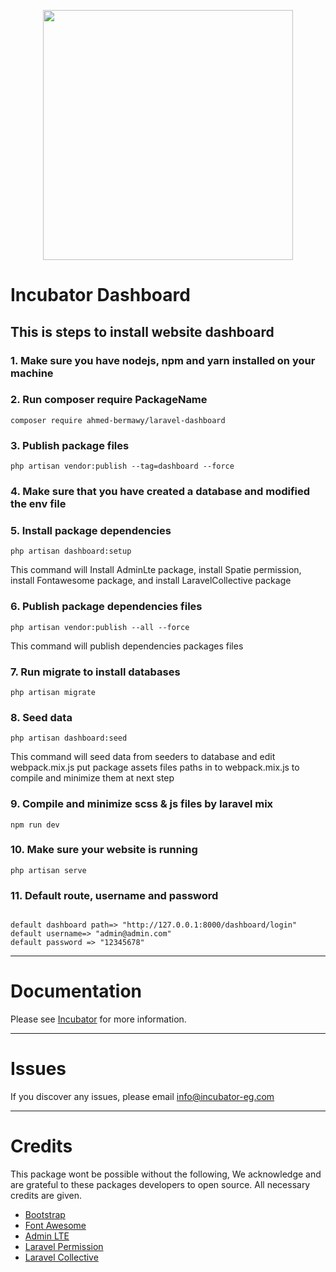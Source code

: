 <p align="center">
<a href="https://incubator-eg.com" target="_blank">
<img src="https://incubator-eg.com/asset/img/brand.png" width="400"></a></p>



# Incubator Dashboard

## This is steps to install website dashboard

### 1. Make sure you have nodejs, npm and yarn installed on your machine

### 2. Run composer require PackageName

```pash
composer require ahmed-bermawy/laravel-dashboard
```

### 3. Publish package files

```pash
php artisan vendor:publish --tag=dashboard --force
```
### 4. Make sure that you have created a database and modified the env file


### 5. Install package dependencies

```pash
php artisan dashboard:setup
```
This command will Install AdminLte package, install Spatie permission, install Fontawesome package, and install LaravelCollective package

### 6. Publish package dependencies files

```pash
php artisan vendor:publish --all --force
```
This command will publish dependencies packages files

### 7. Run migrate to install databases
```pash
php artisan migrate
```

### 8. Seed data
```pash
php artisan dashboard:seed
```
This command will seed data from seeders to database and edit webpack.mix.js put package assets files paths in to webpack.mix.js to compile and minimize them at next step
### 9. Compile and minimize scss & js files by laravel mix
```pash
npm run dev
```
### 10. Make sure your website is running
```pash 
php artisan serve
```
### 11. Default route, username and password
```

default dashboard path=> "http://127.0.0.1:8000/dashboard/login" 
default username=> "admin@admin.com" 
default password => "12345678"
```
<hr>

# Documentation 
Please see
<a href="https://dashboard.incubator-eg.com/">Incubator</a>
for more information.

<hr>

# Issues
If you discover any issues, please email <a href="mailto:info@incubator-eg.com?subject=New issue report" target="_blank">info@incubator-eg.com
</a>
<hr>

# Credits
This package wont be possible without the following, We acknowledge and are grateful to these packages developers to open source. All necessary credits are given.

<ul>
<li>
    <a href="https://github.com/twbs/bootstrap" target="_blank">
        Bootstrap
    </a>
</li>
<li>
    <a href="https://github.com/FortAwesome/Font-Awesome" target="_blank">
        Font Awesome
    </a>
</li>
<li>
    <a href="https://github.com/ColorlibHQ/AdminLTE" target="_blank">
         Admin LTE
    </a>
</li>
<li>
    <a href="https://github.com/spatie/laravel-permission" target="_blank">
         Laravel Permission
    </a>
</li>
<li>
    <a href="https://github.com/LaravelCollective/html" target="_blank">
         Laravel Collective
    </a>
</li>

</ul>
